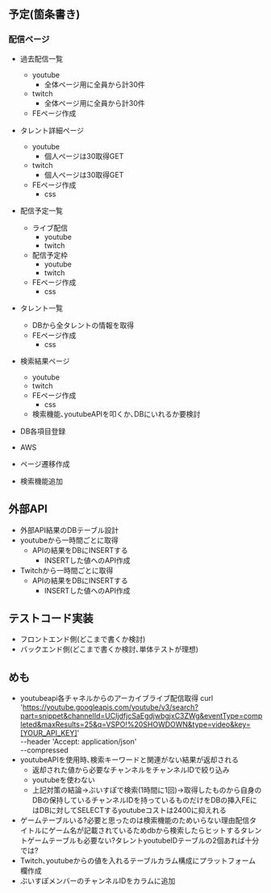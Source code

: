 ## 予定(箇条書き)

### 配信ページ

- 過去配信一覧

  - youtube
    - 全体ページ用に全員から計30件
  - twitch
    - 全体ページ用に全員から計30件
  - FEページ作成

- タレント詳細ページ
  - youtube
    - 個人ページは30取得GET
  - twitch
    - 個人ページは30取得GET
  - FEページ作成
    - css
- 配信予定一覧

  - ライブ配信
    - youtube
    - twitch
  - 配信予定枠
    - youtube
    - twitch
  - FEページ作成
    - css

- タレント一覧

  - DBから全タレントの情報を取得
  - FEページ作成
    - css

- 検索結果ページ

  - youtube
  - twitch
  - FEページ作成
    - css
  - 検索機能､youtubeAPIを叩くか､DBにいれるか要検討

- DB各項目登録
- AWS
- ページ遷移作成
- 検索機能追加

## 外部API

- 外部API結果のDBテーブル設計
- youtubeから一時間ごとに取得
  - APIの結果をDBにINSERTする
    - INSERTした値へのAPI作成
- Twitchから一時間ごとに取得
  - APIの結果をDBにINSERTする
    - INSERTした値へのAPI作成

## テストコード実装

- フロントエンド側(どこまで書くか検討)
- バックエンド側(どこまで書くか検討､単体テストが理想)

## めも

- youtubeapi各チャネルからのアーカイブライブ配信取得
  curl \
   'https://youtube.googleapis.com/youtube/v3/search?part=snippet&channelId=UCIjdfjcSaEgdjwbgjxC3ZWg&eventType=completed&maxResults=25&q=VSPO!%20SHOWDOWN&type=video&key=[YOUR_API_KEY]' \
   --header 'Accept: application/json' \
   --compressed
- youtubeAPIを使用時､検索キーワードと関連がない結果が返却される
  - 返却された値から必要なチャンネルをチャンネルIDで絞り込み
  - youtubeを使わない
  - 上記対策の結論→ぶいすぽで検索(1時間に1回)→取得したものから自身のDBの保持しているチャンネルIDを持っているものだけをDBの挿入FEにはDBに対してSELECTするyoutubeコストは2400に抑えれる
- ゲームテーブルいる?必要と思ったのは検索機能のためいらない理由配信タイトルにゲーム名が記載されているためdbから検索したらヒットするタレントゲームテーブルも必要ない?タレントyoutubeIDテーブルの2個あれば十分では?
- Twitch､youtubeからの値を入れるテーブルカラム構成にプラットフォーム欄作成
- ぶいすぽメンバーのチャンネルIDをカラムに追加
